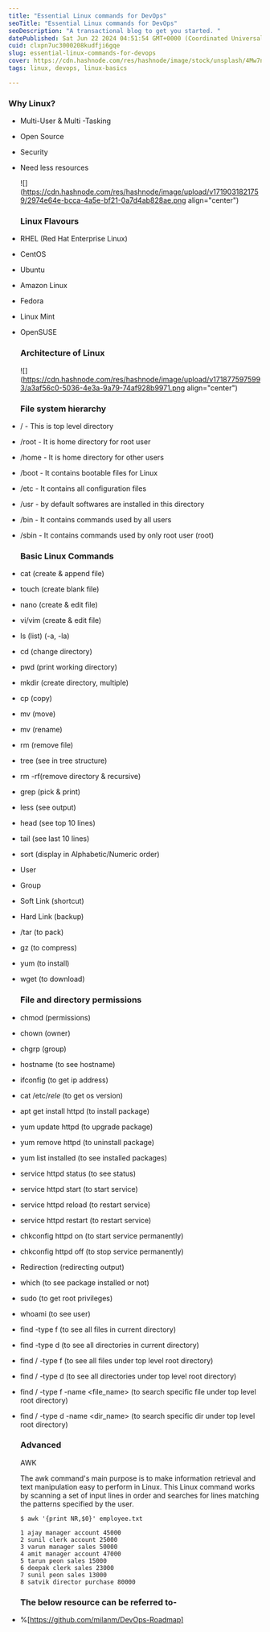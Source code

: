 ```yaml
---
title: "Essential Linux commands for DevOps"
seoTitle: "Essential Linux commands for DevOps"
seoDescription: "A transactional blog to get you started. "
datePublished: Sat Jun 22 2024 04:51:54 GMT+0000 (Coordinated Universal Time)
cuid: clxpn7uc3000208kudfji6gqe
slug: essential-linux-commands-for-devops
cover: https://cdn.hashnode.com/res/hashnode/image/stock/unsplash/4Mw7nkQDByk/upload/d35b1cb5dbc58bbc9dbd4f88885661b8.jpeg
tags: linux, devops, linux-basics

---
```


### **Why Linux?**

* Multi-User & Multi -Tasking
    
* Open Source
    
* Security
    
* Need less resources
    
    ![](https://cdn.hashnode.com/res/hashnode/image/upload/v1719031821759/2974e64e-bcca-4a5e-bf21-0a7d4ab828ae.png align="center")
    
    ### **Linux Flavours**
    
* RHEL (Red Hat Enterprise Linux)
    
* CentOS
    
* Ubuntu
    
* Amazon Linux
    
* Fedora
    
* Linux Mint
    
* OpenSUSE
    
    ### **Architecture of Linux**
    
    ![](https://cdn.hashnode.com/res/hashnode/image/upload/v1718775975993/a3af56c0-5036-4e3a-9a79-74af928b9971.png align="center")
    
    ### **File system hierarchy**
    
* / - This is top level directory
    
* /root - It is home directory for root user
    
* /home - It is home directory for other users
    
* /boot - It contains bootable files for Linux
    
* /etc - It contains all configuration files
    
* /usr - by default softwares are installed in this directory
    
* /bin - It contains commands used by all users
    
* /sbin - It contains commands used by only root user (root)
    
    ### **Basic Linux Commands**
    
* cat (create & append file)
    
* touch (create blank file)
    
* nano (create & edit file)
    
* vi/vim (create & edit file)
    
* ls (list) (-a, -la)
    
* cd (change directory)
    
* pwd (print working directory)
    
* mkdir (create directory, multiple)
    
* cp (copy)
    
* mv (move)
    
* mv (rename)
    
* rm (remove file)
    
* tree (see in tree structure)
    
* rm -rf(remove directory & recursive)
    
* grep (pick & print)
    
* less (see output)
    
* head (see top 10 lines)
    
* tail (see last 10 lines)
    
* sort (display in Alphabetic/Numeric order)
    
* User
    
* Group
    
* Soft Link (shortcut)
    
* Hard Link (backup)
    
* /tar (to pack)
    
* gz (to compress)
    
* yum (to install)
    
* wget (to download)
    
    ### **File and directory permissions**
    
* chmod (permissions)
    
* chown (owner)
    
* chgrp (group)
    
* hostname (to see hostname)
    
* ifconfig (to get ip address)
    
* cat /etc/*rele* (to get os version)
    
* apt get install httpd (to install package)
    
* yum update httpd (to upgrade package)
    
* yum remove httpd (to uninstall package)
    
* yum list installed (to see installed packages)
    
* service httpd status (to see status)
    
* service httpd start (to start service)
    
* service httpd reload (to restart service)
    
* service httpd restart (to restart service)
    
* chkconfig httpd on (to start service permanently)
    
* chkconfig httpd off (to stop service permanently)
    
* Redirection (redirecting output)
    
* which (to see package installed or not)
    
* sudo (to get root privileges)
    
* whoami (to see user)
    
* find -type f (to see all files in current directory)
    
* find -type d (to see all directories in current directory)
    
* find / -type f (to see all files under top level root directory)
    
* find / -type d (to see all directories under top level root directory)
    
* find / -type f -name &lt;file\_name&gt; (to search specific file under top level root directory)
    
* find / -type d -name &lt;dir\_name&gt; (to search specific dir under top level root directory)
    
    ### **Advanced**
    
    AWK
    
    The awk command's main purpose is to make information retrieval and text manipulation easy to perform in Linux. This Linux command works by scanning a set of input lines in order and searches for lines matching the patterns specified by the user.
    
    ```plaintext
    $ awk '{print NR,$0}' employee.txt
    ```
    
    ```plaintext
    1 ajay manager account 45000
    2 sunil clerk account 25000
    3 varun manager sales 50000
    4 amit manager account 47000
    5 tarun peon sales 15000
    6 deepak clerk sales 23000
    7 sunil peon sales 13000
    8 satvik director purchase 80000
    ```
    
    ### **The below resource can be referred to-**
    
* %[https://github.com/milanm/DevOps-Roadmap]